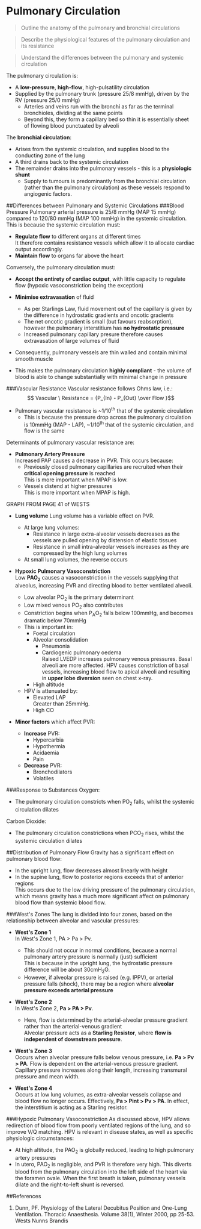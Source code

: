 # Pulmonary Circulation
> Outline the anatomy of the pulmonary and bronchial circulations

<!--></!-->
> Describe the physiological features of the pulmonary circulation and its resistance

<!--></!-->
> Understand the differences between the pulmonary and systemic circulation

The pulmonary circulation is:
* A **low-pressure**, **high-flow**, high-pulsatility circulation
* Supplied by the pulmonary trunk (pressure 25/8 mmHg), driven by the RV (pressure 25/0 mmHg)
  * Arteries and veins run with the bronchi as far as the terminal bronchioles, dividing at the same points
  * Beyond this, they form a capillary bed so thin it is essentially sheet of flowing blood punctuated by alveoli

The **bronchial circulation**:
* Arises from the systemic circulation, and supplies blood to the conducting zone of the lung
* A third drains back to the systemic circulation
* The remainder drains into the pulmonary vessels - this is a **physiologic shunt**
  * Supply to tumours is predominantly from the bronchial circulation (rather than the pulmonary circulation) as these vessels respond to angiogenic factors.

##Differences between Pulmonary and Systemic Circulations
###Blood Pressure
Pulmonary arterial pressure is 25/8 mmHg (MAP 15 mmHg) compared to 120/80 mmHg (MAP 100 mmHg) in the systemic circulation. This is because the systemic circulation must:
* **Regulate flow** to different organs at different times  
  It therefore contains resistance vessels which allow it to allocate cardiac output accordingly.
* **Maintain flow** to organs far above the heart  

Conversely, the pulmonary circulation must:
* **Accept the entirety of cardiac output**, with little capacity to regulate flow (hypoxic vasoconstriction being the exception)
* **Minimise extravasation** of fluid  
    * As per Starlings Law, fluid movement out of the capillary is given by the difference in hydrostatic gradients and oncotic gradients
    * The net oncotic gradient is small (but favours reabsorption), however the pulmonary interstitium has **no hydrostatic pressure**
    * Increased pulmonary capillary presure therefore causes extravasation of large volumes of fluid


* Consequently, pulmonary vessels are thin walled and contain minimal smooth muscle
* This makes the pulmonary circulation **highly compliant** - the volume of blood is able to change substantially with minimal change in pressure

###Vascular Resistance
Vascular resistance follows Ohms law, i.e.:  
$$ Vascular \ Resistance = {P_{In} - P_{Out} \over Flow }$$

 * Pulmonary vascular resistance is ~1/10<sup>th</sup> that of the systemic circulation
   * This is because the pressure drop across the pulmonary circulation is  10mmHg (MAP - LAP), ~1/10<sup>th</sup> that of the systemic circulation, and flow is the same

Determinants of pulmonary vascular resistance are:
* **Pulmonary Artery Pressure**  
Increased PAP causes a decrease in PVR. This occurs because:
  * Previously closed pulmonary capillaries are recruited when their **critical opening pressure** is reached   
  This is more important when MPAP is low.
  * Vessels distend at higher pressures  
  This is more important when MPAP is high.

GRAPH FROM PAGE 41 of WESTS

* **Lung volume**
Lung volume has a variable effect on PVR.
  * At large lung volumes:
    * Resistance in large extra-alveolar vessels decreases as the vessels are pulled opening by distension of elastic tissues
    * Resistance in small intra-alveolar vessels increases as they are compressed by the high lung volumes
  * At small lung volumes, the reverse occurs
 
 
 * **Hypoxic Pulmonary Vasoconstriction**  
 Low **PAO<sub>2</sub>** causes a vasoconstriction in the vessels supplying that alveolus, increasing PVR and directing blood to better ventilated alveoli.
   * Low alveolar PO<sub>2</sub> is the primary determinant
   * Low mixed venous PO<sub>2</sub> also contributes
   * Constriction begins when P<sub>A</sub>O<sub>2</sub> falls below 100mmHg, and becomes dramatic below 70mmHg
   * This is important in:
     * Foetal circulation
     * Alveolar consolidation
       * Pneumonia
       * Cardiogenic pulmonary oedema  
       Raised LVEDP increases pulmonary venous pressures. Basal alveoli are more affected. HPV causes constriction of basal vessels, increasing blood flow to apical alveoli and resulting in **upper lobe diversion** seen on chest x-ray.
     * High altitude 
   * HPV is attenuated by:
     * Elevated LAP  
     Greater than 25mmHg.
     * High CO
 
 
 * **Minor factors** which affect PVR:
   * **Increase** PVR:
     * Hypercarbia
     * Hypothermia
     * Acidaemia
     * Pain
   * **Decrease** PVR:
     * Bronchodilators
     * Volatiles

###Response to Substances
Oxygen:
* The pulmonary circulation constricts when PO<sub>2</sub> falls, whilst the systemic circulation dilates

Carbon Dioxide:
* The pulmonary circulation constrictions when PCO<sub>2</sub> rises, whilst the systemic circulation dilates
 

##Distribution of Pulmonary Flow
Gravity has a significant effect on pulmonary blood flow:
* In the upright lung, flow decreases almost linearly with height
* In the supine lung, flow to posterior regions exceeds that of anterior regions  
This occurs due to the low driving pressure of the pulmonary circulation, which means gravity has a much more significant affect on pulmonary blood flow than systemic blood flow.

###West's Zones
The lung is divided into four zones, based on the relationship between alveolar and vascular pressures:
* **West's Zone 1**  
In West's Zone 1, PA > Pa > Pv.
  * This should not occur in normal conditions, because a normal pulmonary artery pressure is normally (just) sufficient  
  This is because in the upright lung, the hydrostatic pressure difference will be about 30cmH<sub>2</sub>O.
  * However, if alveolar pressure is raised (e.g. IPPV), or arterial pressure falls (shock), there may be a region where **alveolar pressure exceeds arterial pressure**


* **West's Zone 2**  
In West's Zone 2, **Pa > PA > Pv**.
  * Here, flow is determined by the arterial-alveolar pressure gradient rather than the arterial-venous gradient  
  Alveolar pressure acts as a **Starling Resistor**, where **flow is independent of downstream pressure**.


* **West's Zone 3**  
Occurs when alveolar pressure falls below venous pressure, i.e. **Pa > Pv > PA**. Flow is dependent on the arterial-venous pressure gradient. Capillary pressure increases along their length, increasing transmural pressure and mean width.


* **West's Zone 4**  
Occurs at low lung volumes, as extra-alveolar vessels collapse and blood flow no longer occurs. Effectively, **Pa > Pint > Pv > PA**. In effect, the interstitium is acting as a Starling resistor.


###Hypoxic Pulmonary Vasoconstriction
As discussed above, HPV allows redirection of blood flow from poorly ventilated regions of the lung, and so improve V/Q matching. HPV is relevant in disease states, as well as specific physiologic circumstances:
* At high altitude, the PAO<sub>2</sub> is globally reduced, leading to high pulmonary artery pressures
* In utero, PAO<sub>2</sub> is negligible, and PVR is therefore very high. This diverts blood from the pulmonary circulation into the left side of the heart via the foramen ovale. When the first breath is taken, pulmonary vessels dilate and the right-to-left shunt is reversed.



##References
1. Dunn, PF. Physiology of the Lateral Decubitus Position and One-Lung Ventilation.  Thoracic Anaesthesia. Volume 38(1), Winter 2000, pp 25-53.
Wests
Nunns
Brandis